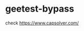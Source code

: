 # geetest-bypass
check https://www.capsolver.com/ 





















                                                                                                                                              